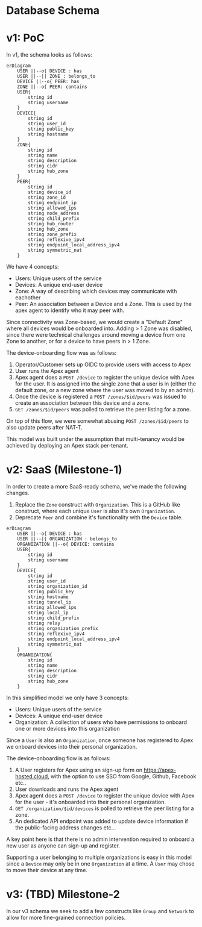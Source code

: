 Database Schema
===============

# v1: PoC

In v1, the schema looks as follows:

```mermaid
erDiagram
    USER ||--o{ DEVICE : has
    USER ||--|| ZONE : belongs_to
    DEVICE ||--o{ PEER: has
    ZONE ||--o{ PEER: contains
    USER{
        string id
        string username
    }
    DEVICE{
        string id
        string user_id
        string public_key
        string hostname
    }
    ZONE{
        string id
        string name
        string description
        string cidr
        string hub_zone
    }
    PEER{
        string id
        string device_id
        string zone_id
        string endpoint_ip
        string allowed_ips
        string node_address
        string child_prefix
        string hub_router
        string hub_zone
        string zone_prefix
        string reflexive_ipv4
        string endpoint_local_address_ipv4
        string symmetric_nat
    }
```

We have 4 concepts:

- Users: Unique users of the service
- Devices: A unique end-user device
- Zone: A way of describing which devices may communicate with eachother
- Peer: An association between a Device and a Zone. This is used by the apex agent to identify who it may peer with.

Since connectivity was Zone-based, we would create a "Default Zone" where all devices would be onboarded into. Adding > 1 Zone was disabled, since there were technical challenges around moving a device from one Zone to another, or for a device to have peers in > 1 Zone.

The device-onboarding flow was as follows:

1. Operator/Customer sets up OIDC to provide users with access to Apex
1. User runs the Apex agent
1. Apex agent does a `POST /device` to register the unique device with Apex for the user. It is assigned into the single zone that a user is in (either the default zone, or a new zone where the user was moved to by an admin).
1. Once the device is registered a `POST /zones/$id/peers` was issued to create an association between this device and a zone.
1. `GET /zones/$id/peers` was polled to retrieve the peer listing for a zone.

On top of this flow, we were somewhat abusing `POST /zones/$id/peers` to also update peers after NAT-T.

This model was built under the assumption that multi-tenancy would be achieved by deploying an Apex stack per-tenant.

# v2: SaaS (Milestone-1)

In order to create a more SaaS-ready schema, we've made the following changes.

1. Replace the `Zone` construct with `Organization`. This is a GitHub like construct, where each unique `User` is also it's own `Organization`.
1. Deprecate `Peer` and combine it's functionality with the `Device` table.

```mermaid
erDiagram
    USER ||--o{ DEVICE : has
    USER ||--|{ ORGANIZATION : belongs_to
    ORGANIZATION ||--o{ DEVICE: contains
    USER{
        string id
        string username
    }
    DEVICE{
        string id
        string user_id
        string organization_id
        string public_key
        string hostname
        string tunnel_ip
        string allowed_ips
        string local_ip
        string child_prefix
        string relay
        string organization_prefix
        string reflexive_ipv4
        string endpoint_local_address_ipv4
        string symmetric_nat
    }
    ORGANIZATION{
        string id
        string name
        string description
        string cidr
        string hub_zone
    }
```

In this simplified model we only have 3 concepts:

- Users: Unique users of the service
- Devices: A unique end-user device
- Organization: A collection of users who have permissions to onboard one or more devices into this organization

Since a `User` is also an `Organization`, once someone has registered to Apex we onboard devices into their personal organization.

The device-onboarding flow is as follows:

1. A User registers for Apex using an sign-up form on https://apex-hosted.cloud, with the option to use SSO from Google, Github, Facebook etc..
1. User downloads and runs the Apex agent
1. Apex agent does a `POST /device` to register the unique device with Apex for the user - it's onboarded into their personal organization.
1. `GET /organization/$id/devices` is polled to retrieve the peer listing for a zone.
1. An dedicated API endpoint was added to update device information if the public-facing address changes etc...

A key point here is that there is no admin intervention required to onboard a new user as anyone can sign-up and register.

Supporting a user belonging to multiple organizations is easy in this model since a `Device` may only be in one `Organization` at a time. A `User` may chose to move their device at any time.


# v3: (TBD) Milestone-2

In our v3 schema we seek to add a few constructs like `Group` and `Network` to allow for more fine-grained connection policies.
